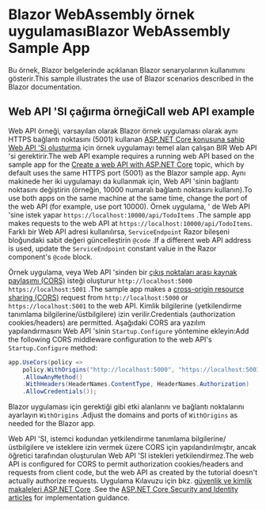 # <a name="blazor-webassembly-sample-app"></a><span data-ttu-id="98a43-101">Blazor WebAssembly örnek uygulaması</span><span class="sxs-lookup"><span data-stu-id="98a43-101">Blazor WebAssembly Sample App</span></span>

<span data-ttu-id="98a43-102">Bu örnek, Blazor belgelerinde açıklanan Blazor senaryolarının kullanımını gösterir.</span><span class="sxs-lookup"><span data-stu-id="98a43-102">This sample illustrates the use of Blazor scenarios described in the Blazor documentation.</span></span>

## <a name="call-web-api-example"></a><span data-ttu-id="98a43-103">Web API 'SI çağırma örneği</span><span class="sxs-lookup"><span data-stu-id="98a43-103">Call web API example</span></span>

<span data-ttu-id="98a43-104">Web API örneği, varsayılan olarak Blazor örnek uygulaması olarak aynı HTTPS bağlantı noktasını (5001) kullanan <a href="https://docs.microsoft.com/aspnet/core/tutorials/first-web-api">ASP.NET Core konusuna sahip Web API 'Si oluşturma</a> için örnek uygulamayı temel alan çalışan BIR Web API 'si gerektirir.</span><span class="sxs-lookup"><span data-stu-id="98a43-104">The web API example requires a running web API based on the sample app for the <a href="https://docs.microsoft.com/aspnet/core/tutorials/first-web-api">Create a web API with ASP.NET Core</a> topic, which by default uses the same HTTPS port (5001) as the Blazor sample app.</span></span> <span data-ttu-id="98a43-105">Aynı makinede her iki uygulamayı da kullanmak için, Web API 'sinin bağlantı noktasını değiştirin (örneğin, 10000 numaralı bağlantı noktasını kullanın).</span><span class="sxs-lookup"><span data-stu-id="98a43-105">To use both apps on the same machine at the same time, change the port of the web API (for example, use port 10000).</span></span> <span data-ttu-id="98a43-106">Örnek uygulama, ' de Web API 'sine istek yapar `https://localhost:10000/api/TodoItems` .</span><span class="sxs-lookup"><span data-stu-id="98a43-106">The sample app makes requests to the web API at `https://localhost:10000/api/TodoItems`.</span></span> <span data-ttu-id="98a43-107">Farklı bir Web API adresi kullanılırsa, `ServiceEndpoint` Razor bileşeni bloğundaki sabit değeri güncelleştirin `@code` .</span><span class="sxs-lookup"><span data-stu-id="98a43-107">If a different web API address is used, update the `ServiceEndpoint` constant value in the Razor component's `@code` block.</span></span></p>

<span data-ttu-id="98a43-108">Örnek uygulama, veya Web API 'sinden bir <a href="https://docs.microsoft.com/aspnet/core/security/cors">çıkış noktaları arası kaynak paylaşımı (CORS)</a> isteği oluşturur `http://localhost:5000` `https://localhost:5001` .</span><span class="sxs-lookup"><span data-stu-id="98a43-108">The sample app makes a <a href="https://docs.microsoft.com/aspnet/core/security/cors">cross-origin resource sharing (CORS)</a> request from `http://localhost:5000` or `https://localhost:5001` to the web API.</span></span> <span data-ttu-id="98a43-109">Kimlik bilgilerine (yetkilendirme tanımlama bilgilerine/üstbilgilere) izin verilir.</span><span class="sxs-lookup"><span data-stu-id="98a43-109">Credentials (authorization cookies/headers) are permitted.</span></span> <span data-ttu-id="98a43-110">Aşağıdaki CORS ara yazılım yapılandırmasını Web API 'sinin `Startup.Configure` yöntemine ekleyin:</span><span class="sxs-lookup"><span data-stu-id="98a43-110">Add the following CORS middleware configuration to the web API's `Startup.Configure` method:</span></span></p>

```csharp
app.UseCors(policy => 
    policy.WithOrigins("http://localhost:5000", "https://localhost:5001")
    .AllowAnyMethod()
    .WithHeaders(HeaderNames.ContentType, HeaderNames.Authorization)
    .AllowCredentials());
```

<span data-ttu-id="98a43-111">Blazor uygulaması için gerektiği gibi etki alanlarını ve bağlantı noktalarını ayarlayın `WithOrigins` .</span><span class="sxs-lookup"><span data-stu-id="98a43-111">Adjust the domains and ports of `WithOrigins` as needed for the Blazor app.</span></span>

<span data-ttu-id="98a43-112">Web API 'SI, istemci kodundan yetkilendirme tanımlama bilgilerine/üstbilgilere ve isteklere izin vermek üzere CORS için yapılandırılmıştır, ancak öğretici tarafından oluşturulan Web API 'SI istekleri yetkilendirmez.</span><span class="sxs-lookup"><span data-stu-id="98a43-112">The web API is configured for CORS to permit authorization cookies/headers and requests from client code, but the web API as created by the tutorial doesn't actually authorize requests.</span></span> <span data-ttu-id="98a43-113">Uygulama Kılavuzu için bkz. <a href="https://docs.microsoft.com/aspnet/core/security/">güvenlik ve kimlik makaleleri ASP.NET Core</a> .</span><span class="sxs-lookup"><span data-stu-id="98a43-113">See the <a href="https://docs.microsoft.com/aspnet/core/security/">ASP.NET Core Security and Identity articles</a> for implementation guidance.</span></span>
